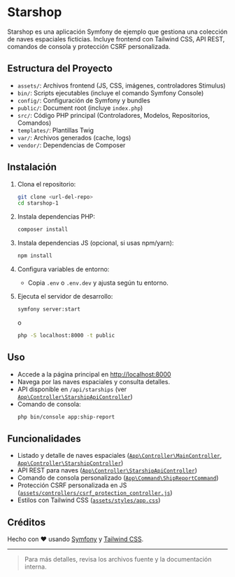 # Starshop

Starshop es una aplicación Symfony de ejemplo que gestiona una colección de naves espaciales ficticias. Incluye frontend con Tailwind CSS, API REST, comandos de consola y protección CSRF personalizada.

## Estructura del Proyecto

-   `assets/`: Archivos frontend (JS, CSS, imágenes, controladores Stimulus)
-   `bin/`: Scripts ejecutables (incluye el comando Symfony Console)
-   `config/`: Configuración de Symfony y bundles
-   `public/`: Document root (incluye `index.php`)
-   `src/`: Código PHP principal (Controladores, Modelos, Repositorios, Comandos)
-   `templates/`: Plantillas Twig
-   `var/`: Archivos generados (cache, logs)
-   `vendor/`: Dependencias de Composer

## Instalación

1. Clona el repositorio:

    ```sh
    git clone <url-del-repo>
    cd starshop-1
    ```

2. Instala dependencias PHP:

    ```sh
    composer install
    ```

3. Instala dependencias JS (opcional, si usas npm/yarn):

    ```sh
    npm install
    ```

4. Configura variables de entorno:

    - Copia `.env` o `.env.dev` y ajusta según tu entorno.

5. Ejecuta el servidor de desarrollo:
    ```sh
    symfony server:start
    ```
    o
    ```sh
    php -S localhost:8000 -t public
    ```

## Uso

-   Accede a la página principal en [http://localhost:8000](http://localhost:8000)
-   Navega por las naves espaciales y consulta detalles.
-   API disponible en `/api/starships` (ver [`App\Controller\StarshipApiController`](src/Controller/StarshipApiController.php))
-   Comando de consola:
    ```sh
    php bin/console app:ship-report
    ```

## Funcionalidades

-   Listado y detalle de naves espaciales ([`App\Controller\MainController`](src/Controller/MainController.php), [`App\Controller\StarshipController`](src/Controller/StarshipController.php))
-   API REST para naves ([`App\Controller\StarshipApiController`](src/Controller/StarshipApiController.php))
-   Comando de consola personalizado ([`App\Command\ShipReportCommand`](src/Command/ShipReportCommand.php))
-   Protección CSRF personalizada en JS ([`assets/controllers/csrf_protection_controller.js`](assets/controllers/csrf_protection_controller.js))
-   Estilos con Tailwind CSS ([`assets/styles/app.css`](assets/styles/app.css))

## Créditos

Hecho con ❤️ usando [Symfony](https://symfony.com/) y [Tailwind CSS](https://tailwindcss.com/).

---

> Para más detalles, revisa los archivos fuente y la documentación interna.
